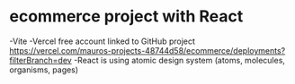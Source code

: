 # ecommerce project with React

-Vite
-Vercel free account linked to GitHub project https://vercel.com/mauros-projects-48744d58/ecommerce/deployments?filterBranch=dev
-React is using atomic design system (atoms, molecules, organisms, pages)